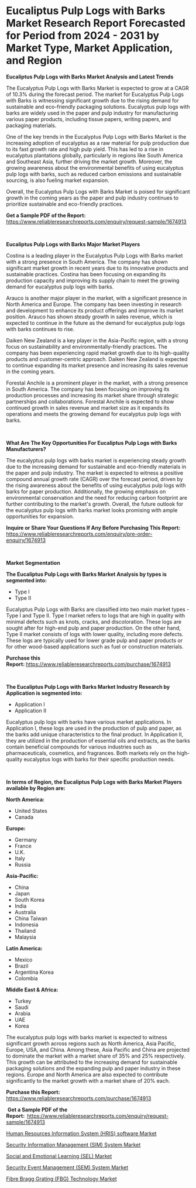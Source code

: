 <p><h1>Eucaliptus Pulp Logs with Barks Market Research Report Forecasted for Period from 2024 -  2031 by Market Type, Market Application, and Region</h1></p><p><strong>Eucaliptus Pulp Logs with Barks Market Analysis and Latest Trends</strong></p>
<p><p>The Eucalyptus Pulp Logs with Barks Market is expected to grow at a CAGR of 10.3% during the forecast period. The market for Eucalyptus Pulp Logs with Barks is witnessing significant growth due to the rising demand for sustainable and eco-friendly packaging solutions. Eucalyptus pulp logs with barks are widely used in the paper and pulp industry for manufacturing various paper products, including tissue papers, writing papers, and packaging materials.</p><p>One of the key trends in the Eucalyptus Pulp Logs with Barks Market is the increasing adoption of eucalyptus as a raw material for pulp production due to its fast growth rate and high pulp yield. This has led to a rise in eucalyptus plantations globally, particularly in regions like South America and Southeast Asia, further driving the market growth. Moreover, the growing awareness about the environmental benefits of using eucalyptus pulp logs with barks, such as reduced carbon emissions and sustainable sourcing, is also fueling market expansion.</p><p>Overall, the Eucalyptus Pulp Logs with Barks Market is poised for significant growth in the coming years as the paper and pulp industry continues to prioritize sustainable and eco-friendly practices.</p></p>
<p><strong>Get a Sample PDF of the Report:&nbsp;</strong> <a href="https://www.reliableresearchreports.com/enquiry/request-sample/1674913">https://www.reliableresearchreports.com/enquiry/request-sample/1674913</a></p>
<p>&nbsp;</p>
<p><strong>Eucaliptus Pulp Logs with Barks Major Market Players</strong></p>
<p><p>Costina is a leading player in the Eucalyptus Pulp Logs with Barks market with a strong presence in South America. The company has shown significant market growth in recent years due to its innovative products and sustainable practices. Costina has been focusing on expanding its production capacity and improving its supply chain to meet the growing demand for eucalyptus pulp logs with barks.</p><p>Arauco is another major player in the market, with a significant presence in North America and Europe. The company has been investing in research and development to enhance its product offerings and improve its market position. Arauco has shown steady growth in sales revenue, which is expected to continue in the future as the demand for eucalyptus pulp logs with barks continues to rise.</p><p>Daiken New Zealand is a key player in the Asia-Pacific region, with a strong focus on sustainability and environmentally-friendly practices. The company has been experiencing rapid market growth due to its high-quality products and customer-centric approach. Daiken New Zealand is expected to continue expanding its market presence and increasing its sales revenue in the coming years.</p><p>Forestal Anchile is a prominent player in the market, with a strong presence in South America. The company has been focusing on improving its production processes and increasing its market share through strategic partnerships and collaborations. Forestal Anchile is expected to show continued growth in sales revenue and market size as it expands its operations and meets the growing demand for eucalyptus pulp logs with barks.</p></p>
<p>&nbsp;</p>
<p><strong>What Are The Key Opportunities For Eucaliptus Pulp Logs with Barks Manufacturers?</strong></p>
<p><p>The eucalyptus pulp logs with barks market is experiencing steady growth due to the increasing demand for sustainable and eco-friendly materials in the paper and pulp industry. The market is expected to witness a positive compound annual growth rate (CAGR) over the forecast period, driven by the rising awareness about the benefits of using eucalyptus pulp logs with barks for paper production. Additionally, the growing emphasis on environmental conservation and the need for reducing carbon footprint are further contributing to the market's growth. Overall, the future outlook for the eucalyptus pulp logs with barks market looks promising with ample opportunities for expansion.</p></p>
<p><strong>Inquire or Share Your Questions If Any Before Purchasing This Report:</strong> <a href="https://www.reliableresearchreports.com/enquiry/pre-order-enquiry/1674913">https://www.reliableresearchreports.com/enquiry/pre-order-enquiry/1674913</a></p>
<p>&nbsp;</p>
<p><strong>Market Segmentation</strong></p>
<p><strong>The Eucaliptus Pulp Logs with Barks Market Analysis by types is segmented into:</strong></p>
<p><ul><li>Type I</li><li>Type II</li></ul></p>
<p><p>Eucalyptus Pulp Logs with Barks are classified into two main market types - Type I and Type II. Type I market refers to logs that are high in quality with minimal defects such as knots, cracks, and discoloration. These logs are sought after for high-end pulp and paper production. On the other hand, Type II market consists of logs with lower quality, including more defects. These logs are typically used for lower grade pulp and paper products or for other wood-based applications such as fuel or construction materials.</p></p>
<p><strong>Purchase this Report:&nbsp;</strong><a href="https://www.reliableresearchreports.com/purchase/1674913">https://www.reliableresearchreports.com/purchase/1674913</a></p>
<p>&nbsp;</p>
<p><strong>The Eucaliptus Pulp Logs with Barks Market Industry Research by Application is segmented into:</strong></p>
<p><ul><li>Application I</li><li>Application II</li></ul></p>
<p><p>Eucalyptus pulp logs with barks have various market applications. In Application I, these logs are used in the production of pulp and paper, as the barks add unique characteristics to the final product. In Application II, they are utilized in the production of essential oils and extracts, as the barks contain beneficial compounds for various industries such as pharmaceuticals, cosmetics, and fragrances. Both markets rely on the high-quality eucalyptus logs with barks for their specific production needs.</p></p>
<p>&nbsp;</p>
<p><strong>In terms of Region, the Eucaliptus Pulp Logs with Barks Market Players available by Region are:</strong></p>
<p>
    <p> <strong> North America: </strong>
        <ul>
            <li>United States</li>
            <li>Canada</li>
        </ul>
        </p> 
    <p> <strong> Europe: </strong>
        <ul>
            <li>Germany</li>
            <li>France</li>
            <li>U.K.</li>
            <li>Italy</li>
            <li>Russia</li>
        </ul>
        </p> 
    <p> <strong> Asia-Pacific: </strong>
        <ul>
            <li>China</li>
            <li>Japan</li>
            <li>South Korea</li>
            <li>India</li>
            <li>Australia</li>
            <li>China Taiwan</li>
            <li>Indonesia</li>
            <li>Thailand</li>
            <li>Malaysia</li>
        </ul>
        </p> 
    <p> <strong> Latin America: </strong>
        <ul>
            <li>Mexico</li>
            <li>Brazil</li>
            <li>Argentina Korea</li>
            <li>Colombia</li>
        </ul>
        </p> 
    <p> <strong> Middle East & Africa: </strong>
        <ul>
            <li>Turkey</li>
            <li>Saudi</li>
            <li>Arabia</li>
            <li>UAE</li>
            <li>Korea</li>
        </ul>
    </p>
    </p>
<p><p>The eucalyptus pulp logs with barks market is expected to witness significant growth across regions such as North America, Asia Pacific, Europe, USA, and China. Among these, Asia Pacific and China are projected to dominate the market with a market share of 35% and 25% respectively. This growth can be attributed to the increasing demand for sustainable packaging solutions and the expanding pulp and paper industry in these regions. Europe and North America are also expected to contribute significantly to the market growth with a market share of 20% each.</p></p>
<p><strong>Purchase this Report: </strong><a href="https://www.reliableresearchreports.com/purchase/1674913">https://www.reliableresearchreports.com/purchase/1674913</a></p>
<p>&nbsp;<strong>Get a Sample PDF of the Report:&nbsp;&nbsp;</strong><a href="https://www.reliableresearchreports.com/enquiry/request-sample/1674913">https://www.reliableresearchreports.com/enquiry/request-sample/1674913</a></p>
<p><strong></strong></p>
<p><p><a href="https://medium.com/@benjaminchavez7555/human-resources-information-system-hris-software-market-insights-into-market-cagr-market-c72553bbb41d">Human Resources Information System (HRIS) software Market</a></p><p><a href="https://medium.com/@jettreichel44/security-information-management-sim-system-market-size-reveals-the-best-marketing-channels-in-2e28243fdd9e">Security Information Management (SIM) System Market</a></p><p><a href="https://medium.com/@kayliherzog567/social-and-emotional-learning-sel-market-trends-and-market-analysis-forecasted-for-period-1e346a856793">Social and Emotional Learning (SEL) Market</a></p><p><a href="https://medium.com/@jettreichel44/security-event-management-sem-system-market-size-reveals-the-best-marketing-channels-in-global-f78783ee511b">Security Event Management (SEM) System Market</a></p><p><a href="https://medium.com/@benjaminchavez7555/fibre-bragg-grating-fbg-technology-market-insight-market-trends-growth-forecasted-from-2024-to-db13350bd182">Fibre Bragg Grating (FBG) Technology Market</a></p></p>